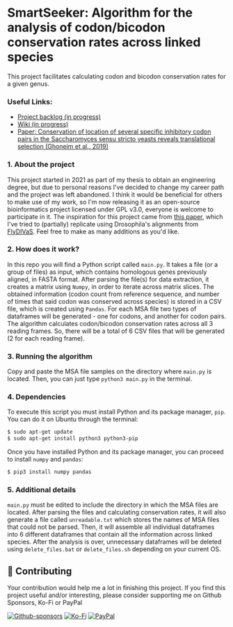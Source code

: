 # SmartSeeker: Algorithm for the analysis of codon/bicodon conservation rates across linked species

This project facilitates calculating codon and bicodon conservation rates for a given genus.

### Useful Links:
* [Project backlog (in progress)](https://github.com/fx-biocoder/codon-conservation-rate/projects)
* [Wiki (in progress)](https://github.com/fx-biocoder/codon-conservation-rate/wiki)
* [Paper: Conservation of location of several specific inhibitory codon pairs in the Saccharomyces sensu stricto yeasts reveals translational selection (Ghoneim et al., 2019)](https://www.ncbi.nlm.nih.gov/pmc/articles/PMC6379720/)

### 1. About the project

This project started in 2021 as part of my thesis to obtain an engineering degree, but due to personal reasons I've decided to change my career path and the project was left abandoned. I think it would be beneficial for others to make use of my work, so I'm now releasing it as an open-source bioinformatics project licensed under GPL v3.0, everyone is welcome to participate in it. The inspiration for this project came from [this paper](https://www.ncbi.nlm.nih.gov/pmc/articles/PMC6379720/), which I've tried to (partially) replicate using Drosophila's alignments from [FlyDIVaS](https://flydivas.info). Feel free to make as many additions as you'd like.

### 2. How does it work?

In this repo you will find a Python script called `main.py`. It takes a file (or a group of files) as input, which contains homologous genes previously aligned, in FASTA format. After parsing the file(s) for data extraction, it creates a matrix using `Numpy`, in order to iterate across matrix slices. The obtained information (codon count from reference sequence, and number of times that said codon was conserved across species) is stored in a CSV file, which is created using 
`Pandas`. For each MSA file two types of dataframes will be generated - one for codons, and another for codon pairs. The algorithm calculates codon/bicodon conservation rates across all 3 reading frames. So, there will be a total of 6 CSV files that will be generated (2 for each reading frame). 

### 3. Running the algorithm

Copy and paste the MSA file samples on the directory where `main.py` is located. Then, you can just type `python3 main.py` in the terminal.

### 4. Dependencies

To execute this script you must install Python and its package manager, `pip`. You can do it on Ubuntu through the terminal:
```bash
$ sudo apt-get update
$ sudo apt-get install python3 python3-pip
```
Once you have installed Python and its package manager, you can proceed to install `numpy` and `pandas`:
```bash
$ pip3 install numpy pandas
```

### 5. Additional details
`main.py` must be edited to include the directory in which the MSA files are located. After parsing the files and calculating conservation rates, it will also generate a file called `unreadable.txt` which stores the names of MSA files that could not be parsed. Then, it will assemble all individual dataframes into 6 different dataframes that contain all the information across linked species. After the analysis is over, unnecessary dataframes will be deleted using `delete_files.bat` or `delete_files.sh` depending on your current OS.

## 💙 Contributing

Your contribution would help me a lot in finishing this project. If you find this project useful and/or interesting, please consider supporting me on Github Sponsors, Ko-Fi or PayPal

[![Github-sponsors](https://img.shields.io/badge/sponsor-30363D?style=for-the-badge&logo=GitHub-Sponsors&logoColor=#EA4AAA)](https://github.com/sponsors/fx-biocoder) [![Ko-Fi](https://img.shields.io/badge/Ko--fi-F16061?style=for-the-badge&logo=ko-fi&logoColor=white)](https://ko-fi.com/biocoder) [![PayPal](https://img.shields.io/badge/PayPal-00457C?style=for-the-badge&logo=paypal&logoColor=white)](https://paypal.me/facumartinez680)
